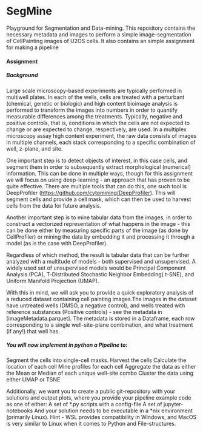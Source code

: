 # SegMine
Playground for Segmentation and Data-mining. This repository contains the necessary metadata and images to perform a simple image-segmentation of CellPainting images of U2OS cells. It also contains an simple assignment for making a pipeline

#### Assignment
##### Background
Large scale microscopy-based experiments are typically performed in multiwell plates. In each of the wells, cells are treated with a perturbant (chemical, genetic or biologic) and high content bioimage analysis is performed to transform the images into numbers in order to quantify measurable differences among the treatments. Typically, negative and positive controls, that is, conditions in which the cells are not expected to change or are expected to change, respectively, are used. In a multiplex microscopy assay high content experiment, the raw data consists of images in multiple channels, each stack corresponding to a specific combination of well, z-plane, and site.

One important step is to detect objects of interest, in this case cells, and segment them in order to subsequently extract morphological (numerical) information. This can be done in multiple ways, though for this assignment we will focus on using deep-learning - an approach that has proven to be quite effective. There are multiple tools that can do this, one such tool is DeepProfiler (https://github.com/cytomining/DeepProfiler). This will segment cells and provide a cell mask, which can then be used to harvest cells from the data for future analysis.

Another important step is to mine tabular data from the images, in order to construct a vectorized representation of what happens in the image - this can be done either by measuring specific parts of the image (as done by CellProfiler) or mining the data by embedding it and processing it through a model (as is the case with DeepProfiler). 

Regardless of which method, the result is  tabular data that can be further analyzed with a multitude of models - both supervised and unsupervised. A widely used set of unsupervised models would be Principal Component Analysis (PCA), T-Distributed Stochastic Neighbor Embedding( t-SNE), and Uniform Manifold Projection (UMAP).

With this in mind, we will ask you to provide a quick exploratory analysis of a reduced dataset containing cell painting images.The images in the dataset have untreated wells (DMSO, a negative control), and wells treated with reference substances (Positive controls) - see the metadata in [imageMetadata.parquet]. The metadata is stored in a Dataframe, each row corresponding to a single well-site-plane combination, and what treatment (if any!) that well has.

##### You will now implement in python a Pipeline to:
Segment the cells into single-cell masks.
Harvest the cells
Calculate the location of each cell
Mine profiles for each cell
Aggregate the data as either the Mean or Median of each unique well-site combo
Cluster the data using either UMAP or TSNE

Additionally, we want you to create a public git-repository with your solutions and output plots, where you provide your pipeline example code as one of either:
A set of *.py scripts with a config-file
A set of jupyter-notebooks
And your solution needs to be executable in a *nix environment (primarily Linux). Hint - WSL provides compatibility in Windows, and MacOS is very similar to Linux when it comes to Python and File-structures.
